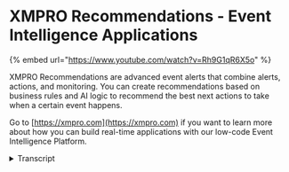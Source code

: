 # XMPRO Recommendations - Event Intelligence Applications
{% embed url="https://www.youtube.com/watch?v=Rh9G1qR6X5o" %}

XMPRO Recommendations are advanced event alerts that combine alerts, actions, and monitoring. You can create recommendations based on business rules and AI logic to recommend the best next actions to take when a certain event happens. 

Go to [https://xmpro.com](https://xmpro.com) if you want to learn more about how you can build real-time applications with our low-code Event Intelligence Platform.
<details>
<summary>Transcript</summary>ex-emperor recommendations are advanced

event alerts that combines alerts

actions and monitoring it creates new

event alerts based on business rules and

or AR logic and it recommends the best

next action based on expert suggestions

it also monitors the actions and the

outcomes to close the loop on event

response

this means that operations can respond

to critical events based on expert

knowledge in the organization before the

opportunity expires while managers can

close the loop by monitoring that it's

done in a timely and appropriate manner

let me run you through the exemplary

recommendations creating simple

applications thought by bringing in data

from multiple data sources and we create

some application or visualization around

it and then put that in front of users

to respond to key or critical business

events with recommended actions based on

the knowledge of those experts in the

organization and that is the role of

recommendations in there in the

excellent pro system so let me show you

how that works this is an example of an

XM pro event app it was configured with

our app designer and it features an

event board in this instance that

highlights key events that are starting

to happen across certain areas of my

plant and certain equipment and for each

of those they are recommendations which

were triggered based on conditions for

this as well as recommended actions on

what to take and again there's some

other additional information from a

application point of view that might be

interesting for us what I'm interested

in at this stage is the recommendation

around this bump now I could drill into

the actual bump and look at it but what

I'll do from here is just have a quick

look and see what this recommendation is

what the alert was that triggered it and

what the recommended action is around

resolving this let me draw into this

bump so this is the data that triggered

that recommendation for certain

conditions when

it and I'll demonstrate that in a minute

what those rules are behind this but

this was the die turn that they

triggered that these are some of the

instructions around how to potentially

do this but because I've been working on

this blonde for a long time and I also

know some of the other conditions and

other equipment I could provide a

comment and you from my expert point of

view and provide input to the person

that actually needs to go and do

something on this now in this example

there's potentially a problem with the

in-line fault on the cooling tower and

that's why we're eating something around

the block suction pipe and it's causing

a challenge with the discharge pressure

so this is one of the mechanisms of

capturing knowledge that's been there

for a long for a long time people who

have had experience on that plant or

that type of equipment you can very

quickly identify some of the key things

that we might need to do so now that

I've done that I can either

automatically create a work order or

work request into a back-end system but

in this instance I will just put in this

work request number that I've created in

my yeah M system or plant maintenance

system and it will then as soon as I

save this and it finds that a

maintenance plan or someone has created

a work order for that it would then

bring that work order information back

for me in real time so that I can see

this has been actioned that information

is then brought together in terms of

looking at how we follow this process so

I can now monitor and that there was an

alert that I put in a request and that

request at some stage is turned into a

work order and I can also monitor the

work order status to make sure that

these alerts are being addressed now

how we set these alerts up is under the

rules side of it so we manage the

recommendations and again this is a kind

of a global view of all the

recommendations and I can resolve them

are they individually or as a group but

what I'll do in this instance is

actually look at the rules behind them

how do we set up these recommendations

now that specific one for the pump on

the discharge brazier and I'm gonna this

is not a detailed explanation but just a

very high-level explanation of how you

would put that together we had that out

of efficiency range rule so that you can

have multiple rules that you set up and

in this instance this information for

this rule comes from the data stream

that sits behind it so we've got real

time flowing data and this then

interrogate that data based on the

frequency that you said it could be

every second every five minutes if

you're half an hour half a day or a day

or whatever works for this specific

business guys in terms of how frequently

we want to run and check that against

this rule we've said the the parameters

for that it doesn't have to be a numeric

number it could also bring back me if I

use for example feed right and versus

flour right so if the flour is really

less than the feed right then I might

want to trigger this so this is how you

set up recommendations and those

recommendations are the ones that you

saw at the front where it creates those

red bubbles or red dots to tell me that

there's something wrong and I can now

quickly see key events I can quickly see

what the recommendations are and then I

can start monitoring the process in

terms of how long did it take to

generate in terms of someone being

assigned assigned to resolve and on how

long does it take us to resolve these

and also how many of these

recommendations are being acted upon and

that provides the full feedback loop to

make sure that we don't only alert but

we also recommend what to do and then

check that that is being done in the

best and timely way
</details>